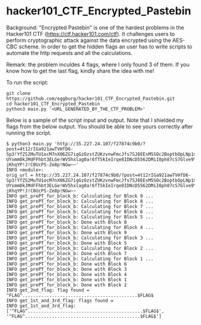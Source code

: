 # hacker101_CTF_Encrypted_Pastebin

Background: "Encrypted Pastebin" is one of the hardest problems in the Hacker101 CTF (https://ctf.hacker101.com/ctf). It challenges users to perform cryptographic attack against the data encrypted using the AES-CBC scheme. In order to get the hidden flags an user has to write scripts to automate the http requests and all the calculations.

Remark: the problem inculdes 4 flags, where I only found 3 of them. If you know how to get the last flag, kindly share the idea with me!


To run the script:
```
git clone https://github.com/eggburg/hacker101_CTF_Encrypted_Pastebin.git
cd hacker101_CTF_Encrypted_Pastebin
python3 main.py '<URL_GENERATED_BY_THE_CTF_PROBLEM>'
```

Below is a sample of the script input and output.
Note that I shielded my flags from the below output. You should be able to see yours correctly after running the script.

```
$ python3 main.py 'http://35.227.24.107/f27874c9b0/?post=4t12rIGa921awTVHfD6-Sp3!YfZS2MuTU1ocM7nX06ZG7iqGzOzstZUKzvnwFmcJfs7SJ8EEsM5SOc2BoptbOpLNp1m-UYxmm0kJMdFFhbt3ELGe!WV5hxlag0a!6fTSkIeIrqe8IDNcD5562DMiI0ph87cS7Glve9YGu6xqHrDIFjuw9vvs5QUJtI3r6-jKhqYP!J!C0UcPS-Ze8p!NGw~~'
INFO <module>:
orig_url = http://35.227.24.107/f27874c9b0/?post=4t12rIGa921awTVHfD6-Sp3!YfZS2MuTU1ocM7nX06ZG7iqGzOzstZUKzvnwFmcJfs7SJ8EEsM5SOc2BoptbOpLNp1m-UYxmm0kJMdFFhbt3ELGe!WV5hxlag0a!6fTSkIeIrqe8IDNcD5562DMiI0ph87cS7Glve9YGu6xqHrDIFjuw9vvs5QUJtI3r6-jKhqYP!J!C0UcPS-Ze8p!NGw~~
INFO get_prePT_for_block_b: Calculating for Block 9 ...
INFO get_prePT_for_block_b: Calculating for Block 8 ...
INFO get_prePT_for_block_b: Calculating for Block 7 ...
INFO get_prePT_for_block_b: Calculating for Block 6 ...
INFO get_prePT_for_block_b: Calculating for Block 5 ...
INFO get_prePT_for_block_b: Done with Block 8
INFO get_prePT_for_block_b: Calculating for Block 4 ...
INFO get_prePT_for_block_b: Done with Block 9
INFO get_prePT_for_block_b: Calculating for Block 3 ...
INFO get_prePT_for_block_b: Done with Block 5
INFO get_prePT_for_block_b: Calculating for Block 2 ...
INFO get_prePT_for_block_b: Done with Block 7
INFO get_prePT_for_block_b: Calculating for Block 1 ...
INFO get_prePT_for_block_b: Done with Block 6
INFO get_prePT_for_block_b: Done with Block 3
INFO get_prePT_for_block_b: Done with Block 4
INFO get_prePT_for_block_b: Done with Block 1
INFO get_prePT_for_block_b: Done with Block 2
INFO get_2nd_flag: flag found = ^FLAG^...........................................$FLAG$
INFO get_1st_and_3rd_flag: flags found =
INFO get_1st_and_3rd_flag: ['^FLAG^...........................................$FLAG$', '^FLAG^...........................................$FLAG$']
```
